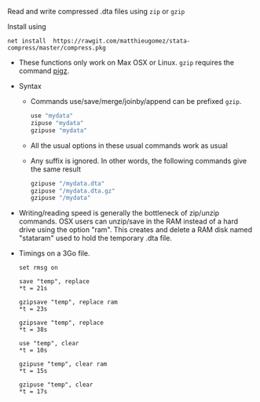 Read and write compressed .dta files using `zip` or `gzip` 

Install using 

```
net install  https://rawgit.com/matthieugomez/stata-compress/master/compress.pkg
```

- These functions only work on Max OSX or Linux.  `gzip` requires the command [pigz](http://zlib.net/pigz/). 

- Syntax

	- Commands use/save/merge/joinby/append can be prefixed `gzip`.  

		```R
		use "mydata"
		zipuse "mydata"
		gzipuse "mydata"
		```

	- All the usual options in these usual commands work as usual


	- Any suffix is ignored. In other words, the following commands give the same result
	
		```R
		gzipuse "/mydata.dta"
		gzipuse "/mydata.dta.gz"
		gzipuse "/mydata"
		```

-  Writing/reading speed is generally the bottleneck of zip/unzip commands. OSX users can unzip/save in the RAM instead of a hard drive using the option "ram". This creates and delete a RAM disk named "stataram" used to hold the temporary .dta file.

-  Timings on a 3Go file.

	```
	set rmsg on

	save "temp", replace
	*t = 21s

	gzipsave "temp", replace ram
	*t = 23s

	gzipsave "temp", replace
	*t = 38s

	use "temp", clear
	*t = 10s

	gzipuse "temp", clear ram
	*t = 15s

	gzipuse "temp", clear
	*t = 17s
	```